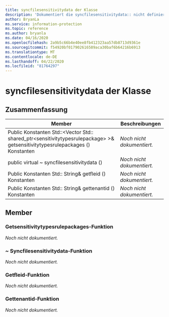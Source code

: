```yaml
---
title: syncfilesensitivitydata der Klasse
description: 'Dokumentiert die syncfilesensitivitydata:: nicht definierte Klasse des Microsoft Information Protection (MIP) SDK.'
author: BryanLa
ms.service: information-protection
ms.topic: reference
ms.author: bryanla
ms.date: 04/16/2020
ms.openlocfilehash: 2a9b5c66b4e40ee8fb412323aa57db8713d9361e
ms.sourcegitcommit: f54920bf017902616589aca30baf6b64216b6913
ms.translationtype: MT
ms.contentlocale: de-DE
ms.lasthandoff: 04/22/2020
ms.locfileid: "81764297"
---
```

# <a name="class-syncfilesensitivitydata"></a>syncfilesensitivitydata der Klasse 
  
## <a name="summary"></a>Zusammenfassung
 Member                        | Beschreibungen                                
--------------------------------|---------------------------------------------
Public Konstanten Std::\<Vector Std:: shared_ptr\<sensitivitytypesrulepackage\> \>& getsensitivitytypesrulepackages () Konstanten  | _Noch nicht dokumentiert._
public virtual ~ syncfilesensitivitydata ()  | _Noch nicht dokumentiert._
Public Konstanten Std:: String& getfleid () Konstanten  | _Noch nicht dokumentiert._
Public Konstanten Std:: String& gettenantid () Konstanten  | _Noch nicht dokumentiert._
  
## <a name="members"></a>Member
  
### <a name="getsensitivitytypesrulepackages-function"></a>Getsensitivitytypesrulepackages-Funktion
_Noch nicht dokumentiert._

  
### <a name="syncfilesensitivitydata-function"></a>~ Syncfilesensitivitydata-Funktion
_Noch nicht dokumentiert._

  
### <a name="getfileid-function"></a>Getfleid-Funktion
_Noch nicht dokumentiert._

  
### <a name="gettenantid-function"></a>Gettenantid-Funktion
_Noch nicht dokumentiert._
